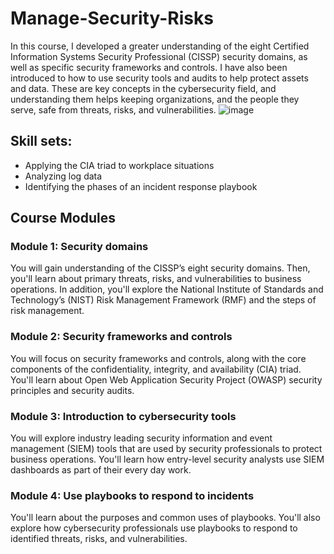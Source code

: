 # Manage-Security-Risks
In this course, I developed a greater understanding of the eight Certified Information Systems Security Professional (CISSP) security domains, as well as specific security frameworks and controls. I have also been introduced to how to use security tools and audits to help protect assets and data. These are key concepts in the cybersecurity field, and understanding them helps keeping organizations, and the people they serve, safe from threats, risks, and vulnerabilities.
![image](https://github.com/user-attachments/assets/125ac839-9522-4ea3-b493-d7cd049a0c9e)


## Skill sets:
- Applying the CIA triad to workplace situations
- Analyzing log data
- Identifying the phases of an incident response playbook

## Course Modules

### Module 1: Security domains
You will gain understanding of the CISSP’s eight security domains. Then, you'll learn about primary threats, risks, and vulnerabilities to business operations. In addition, you'll explore the National Institute of Standards and Technology’s (NIST) Risk Management Framework (RMF) and the steps of risk management.

### Module 2: Security frameworks and controls
You will focus on security frameworks and controls, along with the core components of the confidentiality, integrity, and availability (CIA) triad. You'll learn about Open Web Application Security Project (OWASP) security principles and security audits.

### Module 3: Introduction to cybersecurity tools
You will explore industry leading security information and event management (SIEM) tools that are used by security professionals to protect business operations. You'll learn how entry-level security analysts use SIEM dashboards as part of their every day work.

### Module 4: Use playbooks to respond to incidents
You'll learn about the purposes and common uses of playbooks. You'll also explore how cybersecurity professionals use playbooks to respond to identified threats, risks, and vulnerabilities.
